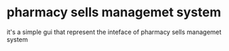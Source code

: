 # pharmacy sells managemet system
it's a simple gui that represent the inteface of pharmacy sells managemet system
